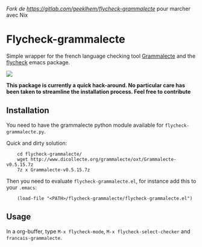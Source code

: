 *Fork de https://gitlab.com/geeklhem/flycheck-grammalecte* pour marcher avec Nix

# Flycheck-grammalecte

Simple wrapper for the french language checking
tool [Grammalecte](http://www.dicollecte.org/grammalecte/)
and the [flycheck](http://www.flycheck.org/) emacs package. 

![](demo.gif)

**This package is currently a quick hack-around. No particular care
has been taken to streamline the installation process. Feel free to contribute**

## Installation


You need to have the grammalecte python module available for `flycheck-grammalecte.py`.

Quick and dirty solution:

```
	cd flycheck-grammalecte/
	wget http://www.dicollecte.org/grammalecte/oxt/Grammalecte-v0.5.15.7z
	7z x Grammalecte-v0.5.15.7z
```

Then you need to evaluate `flycheck-grammalecte.el`, for instance add this to your `.emacs`:

```
	(load-file "<PATH>/flycheck-grammalecte/flycheck-grammalecte.el")
```

## Usage

In a org-buffer, type `M-x flycheck-mode`, `M-x flycheck-select-checker` and `francais-grammalecte`.
